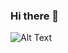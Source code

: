 ### Hi there 👋

![Alt Text](https://camo.githubusercontent.com/a5c7536d38c5a50411dd9bdc1d767097075cc5519b62ea2ea0422e3655920d64/68747470733a2f2f6d656469612e67697068792e636f6d2f6d656469612f4e4b457439656c5135635236382f736f757263652e676966)
